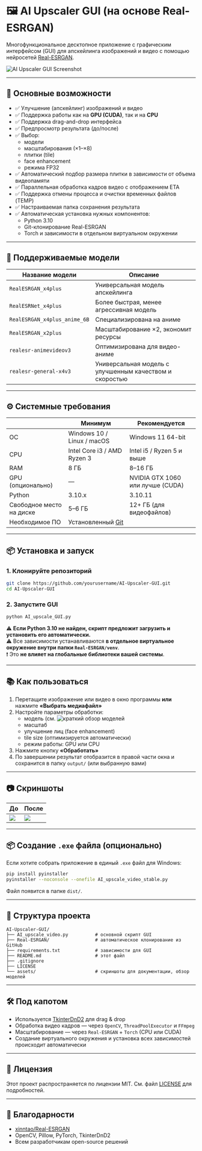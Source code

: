 
# 🖼️ AI Upscaler GUI (на основе Real-ESRGAN)

Многофункциональное десктопное приложение с графическим интерфейсом (GUI) для апскейлинга изображений и видео с помощью нейросетей [Real-ESRGAN](https://github.com/xinntao/Real-ESRGAN).

![AI Upscaler GUI Screenshot](assets/screenshot.jpg)

---

## 🔧 Основные возможности

- ✅ Улучшение (апскейлинг) изображений и видео
- ✅ Поддержка работы как на **GPU (CUDA)**, так и на **CPU**
- ✅ Поддержка drag-and-drop интерфейса
- ✅ Предпросмотр результата (до/после)
- ✅ Выбор:
  - модели
  - масштабирования (×1–×8)
  - плитки (tile)
  - face enhancement
  - режима FP32
- ✅ Автоматический подбор размера плитки в зависимости от объема видеопамяти
- ✅ Параллельная обработка кадров видео с отображением ETA
- ✅ Поддержка отмены процесса и очистки временных файлов (TEMP)
- ✅ Настраиваемая папка сохранения результата
- ✅ Автоматическая установка нужных компонентов:
  - Python 3.10
  - Git-клонирование Real-ESRGAN
  - Torch и зависимости в отдельном виртуальном окружении

---

## 🧠 Поддерживаемые модели

| Название модели | Описание |
|------------------|----------|
| `RealESRGAN_x4plus` | Универсальная модель апскейлинга |
| `RealESRNet_x4plus` | Более быстрая, менее агрессивная модель |
| `RealESRGAN_x4plus_anime_6B` | Специализирована на аниме |
| `RealESRGAN_x2plus` | Масштабирование ×2, экономит ресурсы |
| `realesr-animevideov3` | Оптимизирована для видео-аниме |
| `realesr-general-x4v3` | Универсальная модель с улучшенным качеством и скоростью |

---

## ⚙️ Системные требования

|                         | Минимум                          | Рекомендуется                     |
|-------------------------|----------------------------------|-----------------------------------|
| ОС                      | Windows 10 / Linux / macOS       | Windows 11 64-bit                 |
| CPU                     | Intel Core i3 / AMD Ryzen 3      | Intel i5 / Ryzen 5 и выше         |
| RAM                     | 8 ГБ                             | 8–16 ГБ                           |
| GPU (опционально)       | —                                | NVIDIA GTX 1060 или лучше (CUDA)  |
| Python                  | 3.10.x                           | 3.10.11                           |
| Свободное место на диске| 5–6 ГБ                           | 12+ ГБ (для видеофайлов)          |
| Необходимое ПО          | Установленный [Git](https://git-scm.com/downloads)                   |

---

## 📦 Установка и запуск

### 1. Клонируйте репозиторий

```bash
git clone https://github.com/yourusername/AI-Upscaler-GUI.git
cd AI-Upscaler-GUI
```

### 2. Запустите GUI

```bash
python AI_upscale_GUI.py
```

⚠️ **Если Python 3.10 не найден, скрипт предложит загрузить и установить его автоматически.**  
⚠️ Все зависимости устанавливаются **в отдельное виртуальное окружение внутри папки `Real-ESRGAN/venv`**.  
❗ Это **не влияет на глобальные библиотеки вашей системы**.

---

## 📚 Как пользоваться

1. Перетащите изображение или видео в окно программы **или** нажмите **«Выбрать медиафайл»**
2. Настройте параметры обработки:
   - модель (см. ![краткий обзор моделей](assets/before.jpg)
   - масштаб
   - улучшение лиц (face enhancement)
   - tile size (оптимизируется автоматически)
   - режим работы: GPU или CPU
3. Нажмите кнопку **«Обработать»**
4. По завершении результат отобразится в правой части окна и сохранится в папку `output/` (или выбранную вами)

---

## 📷 Скриншоты

| До | После |
|----|-------|
| ![](assets/before.jpg) | ![](assets/after.jpg) |

---

## 📦 Создание `.exe` файла (опционально)

Если хотите собрать приложение в единый `.exe` файл для Windows:

```bash
pip install pyinstaller
pyinstaller --noconsole --onefile AI_upscale_video_stable.py
```

Файл появится в папке `dist/`.

---

## 📁 Структура проекта

```
AI-Upscaler-GUI/
├── AI_upscale_video.py          # основной скрипт GUI
├── Real-ESRGAN/                 # автоматическое клонирование из GitHub
├── requirements.txt             # зависимости для GUI
├── README.md                    # этот файл
├── .gitignore
├── LICENSE
└── assets/                      # скриншоты для документации, обзор моделей
```

---

## 🛠 Под капотом

- Используется [TkinterDnD2](https://pypi.org/project/tkinterdnd2/) для drag & drop
- Обработка видео кадров — через `OpenCV`, `ThreadPoolExecutor` и `FFmpeg`
- Масштабирование — через `Real-ESRGAN` + `Torch` (CPU или CUDA)
- Создание виртуального окружения и установка всех зависимостей происходит автоматически

---

## 📄 Лицензия

Этот проект распространяется по лицензии MIT. См. файл [LICENSE](LICENSE) для подробностей.

---

## 🙏 Благодарности

- [xinntao/Real-ESRGAN](https://github.com/xinntao/Real-ESRGAN)
- OpenCV, Pillow, PyTorch, TkinterDnD2
- Всем разработчикам open-source решений
